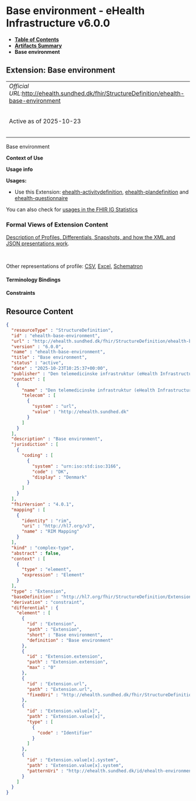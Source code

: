 # Base environment - eHealth Infrastructure v6.0.0

* [**Table of Contents**](toc.md)
* [**Artifacts Summary**](artifacts.md)
* **Base environment**

## Extension: Base environment 

| | |
| :--- | :--- |
| *Official URL*:http://ehealth.sundhed.dk/fhir/StructureDefinition/ehealth-base-environment | *Version*:6.0.0 |
| Active as of 2025-10-23 | *Computable Name*:ehealth-base-environment |

Base environment

**Context of Use**

**Usage info**

**Usages:**

* Use this Extension: [ehealth-activitydefinition](StructureDefinition-ehealth-activitydefinition.md), [ehealth-plandefinition](StructureDefinition-ehealth-plandefinition.md) and [ehealth-questionnaire](StructureDefinition-ehealth-questionnaire.md)

You can also check for [usages in the FHIR IG Statistics](https://packages2.fhir.org/xig/dk.ehealth.sundhed.fhir.ig.core|current/StructureDefinition/ehealth-base-environment)

### Formal Views of Extension Content

 [Description of Profiles, Differentials, Snapshots, and how the XML and JSON presentations work](http://build.fhir.org/ig/FHIR/ig-guidance/readingIgs.html#structure-definitions). 

 

Other representations of profile: [CSV](StructureDefinition-ehealth-base-environment.csv), [Excel](StructureDefinition-ehealth-base-environment.xlsx), [Schematron](StructureDefinition-ehealth-base-environment.sch) 

#### Terminology Bindings

#### Constraints



## Resource Content

```json
{
  "resourceType" : "StructureDefinition",
  "id" : "ehealth-base-environment",
  "url" : "http://ehealth.sundhed.dk/fhir/StructureDefinition/ehealth-base-environment",
  "version" : "6.0.0",
  "name" : "ehealth-base-environment",
  "title" : "Base environment",
  "status" : "active",
  "date" : "2025-10-23T10:25:37+00:00",
  "publisher" : "Den telemedicinske infrastruktur (eHealth Infrastructure)",
  "contact" : [
    {
      "name" : "Den telemedicinske infrastruktur (eHealth Infrastructure)",
      "telecom" : [
        {
          "system" : "url",
          "value" : "http://ehealth.sundhed.dk"
        }
      ]
    }
  ],
  "description" : "Base environment",
  "jurisdiction" : [
    {
      "coding" : [
        {
          "system" : "urn:iso:std:iso:3166",
          "code" : "DK",
          "display" : "Denmark"
        }
      ]
    }
  ],
  "fhirVersion" : "4.0.1",
  "mapping" : [
    {
      "identity" : "rim",
      "uri" : "http://hl7.org/v3",
      "name" : "RIM Mapping"
    }
  ],
  "kind" : "complex-type",
  "abstract" : false,
  "context" : [
    {
      "type" : "element",
      "expression" : "Element"
    }
  ],
  "type" : "Extension",
  "baseDefinition" : "http://hl7.org/fhir/StructureDefinition/Extension",
  "derivation" : "constraint",
  "differential" : {
    "element" : [
      {
        "id" : "Extension",
        "path" : "Extension",
        "short" : "Base environment",
        "definition" : "Base environment"
      },
      {
        "id" : "Extension.extension",
        "path" : "Extension.extension",
        "max" : "0"
      },
      {
        "id" : "Extension.url",
        "path" : "Extension.url",
        "fixedUri" : "http://ehealth.sundhed.dk/fhir/StructureDefinition/ehealth-base-environment"
      },
      {
        "id" : "Extension.value[x]",
        "path" : "Extension.value[x]",
        "type" : [
          {
            "code" : "Identifier"
          }
        ]
      },
      {
        "id" : "Extension.value[x].system",
        "path" : "Extension.value[x].system",
        "patternUri" : "http://ehealth.sundhed.dk/id/ehealth-environment"
      }
    ]
  }
}

```
